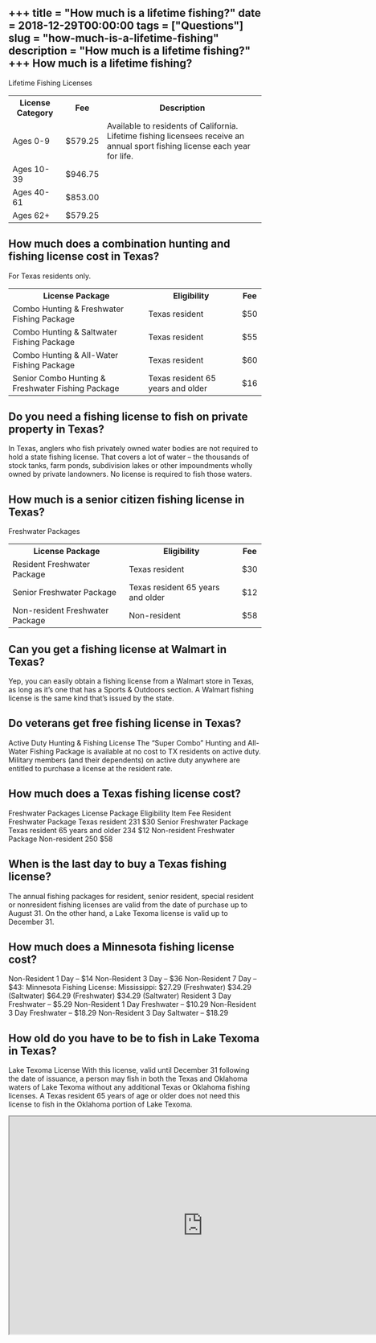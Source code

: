 +++
title = "How much is a lifetime fishing?"
date = 2018-12-29T00:00:00
tags = ["Questions"]
slug = "how-much-is-a-lifetime-fishing"
description = "How much is a lifetime fishing?"
+++
How much is a lifetime fishing?
-------------------------------

Lifetime Fishing Licenses

<table><tr><th>License Category</th><th>Fee</th><th>Description</th></tr><tr><td>Ages 0-9</td><td>$579.25</td><td>Available to residents of California. Lifetime fishing licensees receive an annual sport fishing license each year for life.</td></tr><tr><td>Ages 10-39</td><td>$946.75</td></tr><tr><td>Ages 40-61</td><td>$853.00</td></tr><tr><td>Ages 62+</td><td>$579.25</td></tr></table>

How much does a combination hunting and fishing license cost in Texas?
----------------------------------------------------------------------

For Texas residents only.

<table><tr><th>License Package</th><th>Eligibility</th><th>Fee</th></tr><tr><td>Combo Hunting &amp; Freshwater Fishing Package</td><td>Texas resident</td><td>$50</td></tr><tr><td>Combo Hunting &amp; Saltwater Fishing Package</td><td>Texas resident</td><td>$55</td></tr><tr><td>Combo Hunting &amp; All-Water Fishing Package</td><td>Texas resident</td><td>$60</td></tr><tr><td>Senior Combo Hunting &amp; Freshwater Fishing Package</td><td>Texas resident 65 years and older</td><td>$16</td></tr></table>

Do you need a fishing license to fish on private property in Texas?
-------------------------------------------------------------------

In Texas, anglers who fish privately owned water bodies are not required to hold a state fishing license. That covers a lot of water – the thousands of stock tanks, farm ponds, subdivision lakes or other impoundments wholly owned by private landowners. No license is required to fish those waters.

How much is a senior citizen fishing license in Texas?
------------------------------------------------------

Freshwater Packages

<table><tr><th>License Package</th><th>Eligibility</th><th>Fee</th></tr><tr><td>Resident Freshwater Package</td><td>Texas resident</td><td>$30</td></tr><tr><td>Senior Freshwater Package</td><td>Texas resident 65 years and older</td><td>$12</td></tr><tr><td>Non-resident Freshwater Package</td><td>Non-resident</td><td>$58</td></tr></table>

Can you get a fishing license at Walmart in Texas?
--------------------------------------------------

Yep, you can easily obtain a fishing license from a Walmart store in Texas, as long as it’s one that has a Sports &amp; Outdoors section. A Walmart fishing license is the same kind that’s issued by the state.

Do veterans get free fishing license in Texas?
----------------------------------------------

Active Duty Hunting &amp; Fishing License The “Super Combo” Hunting and All-Water Fishing Package is available at no cost to TX residents on active duty. Military members (and their dependents) on active duty anywhere are entitled to purchase a license at the resident rate.

How much does a Texas fishing license cost?
-------------------------------------------

Freshwater Packages License Package Eligibility Item Fee Resident Freshwater Package Texas resident 231 $30 Senior Freshwater Package Texas resident 65 years and older 234 $12 Non-resident Freshwater Package Non-resident 250 $58

When is the last day to buy a Texas fishing license?
----------------------------------------------------

The annual fishing packages for resident, senior resident, special resident or nonresident fishing licenses are valid from the date of purchase up to August 31. On the other hand, a Lake Texoma license is valid up to December 31.

How much does a Minnesota fishing license cost?
-----------------------------------------------

Non-Resident 1 Day – $14 Non-Resident 3 Day – $36 Non-Resident 7 Day – $43: Minnesota Fishing License: Mississippi: $27.29 (Freshwater) $34.29 (Saltwater) $64.29 (Freshwater) $34.29 (Saltwater) Resident 3 Day Freshwater – $5.29 Non-Resident 1 Day Freshwater – $10.29 Non-Resident 3 Day Freshwater – $18.29 Non-Resident 3 Day Saltwater – $18.29

How old do you have to be to fish in Lake Texoma in Texas?
----------------------------------------------------------

Lake Texoma License With this license, valid until December 31 following the date of issuance, a person may fish in both the Texas and Oklahoma waters of Lake Texoma without any additional Texas or Oklahoma fishing licenses. A Texas resident 65 years of age or older does not need this license to fish in the Oklahoma portion of Lake Texoma.

<iframe allow="accelerometer; autoplay; clipboard-write; encrypted-media; gyroscope; picture-in-picture" allowfullscreen="" class="__youtube_prefs__  epyt-is-override  no-lazyload" data-no-lazy="1" data-origheight="433" data-origwidth="770" data-skipgform_ajax_framebjll="" height="433" id="_ytid_56090" loading="lazy" src="https://www.youtube.com/embed/GOshhXjbLuA?enablejsapi=1&autoplay=0&cc_load_policy=0&cc_lang_pref=&iv_load_policy=1&loop=0&modestbranding=0&rel=1&fs=1&playsinline=0&autohide=2&theme=dark&color=red&controls=1&" title="YouTube player" width="770"></iframe>